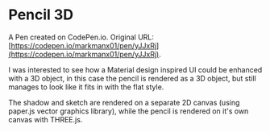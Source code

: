 # Pencil 3D

A Pen created on CodePen.io. Original URL: [https://codepen.io/markmanx01/pen/yJJxRj](https://codepen.io/markmanx01/pen/yJJxRj).

I was interested to see how a Material design inspired UI  could be enhanced with a 3D object, in this case the pencil is rendered as a 3D object, but still manages to look like it fits in with the flat style.  

The shadow and sketch are rendered on a separate 2D canvas (using paper.js vector graphics library), while the pencil is rendered on it's own canvas with THREE.js.
